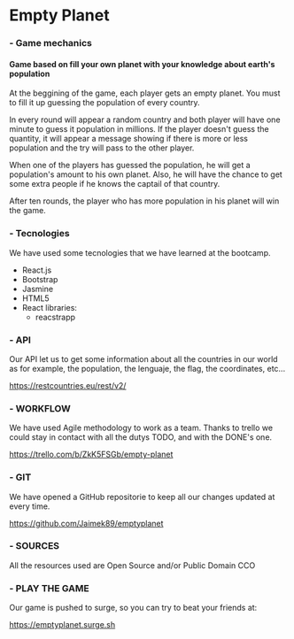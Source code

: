 # Empty Planet

### - Game mechanics

#### Game based on fill your own planet with your knowledge about earth's population

At the beggining of the game, each player gets an empty planet. You must to fill it up guessing the population of every country.

In every round will appear a random country and both player will have one minute to guess it population in millions.
If the player doesn't guess the quantity, it will appear a message showing if there is more or less population and the try will pass to the other player.

When one of the players has guessed the population, he will get a population's amount to his own planet. Also, he will have the chance to get some extra people if he knows the captail of that country.

After ten rounds, the player who has more population in his planet will win the game.

### - Tecnologies

We have used some tecnologies that we have learned at the bootcamp.

- React.js
- Bootstrap
- Jasmine
- HTML5
- React libraries:
    - reacstrapp

### - API

Our API let us to get some information about all the countries in our world as for example, the population, the lenguaje, the flag, the coordinates, etc...

https://restcountries.eu/rest/v2/

### - WORKFLOW

We have used Agile methodology to work as a team. Thanks to trello we could stay in contact with all the dutys TODO, and with the DONE's one.

https://trello.com/b/ZkK5FSGb/empty-planet

### - GIT

We have opened a GitHub repositorie to keep all our changes updated at every time.

https://github.com/Jaimek89/emptyplanet

### - SOURCES

All the resources used are Open Source and/or Public Domain CCO

### - PLAY THE GAME

Our game is pushed to surge, so you can try to beat your friends at:

https://emptyplanet.surge.sh

